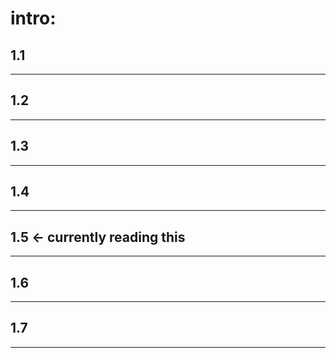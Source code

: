 # intro:

## 1.1
------------

## 1.2
------------

## 1.3
------------

## 1.4
------------

## 1.5 <- currently reading this 
-----------

## 1.6
-----------

## 1.7
-----------


